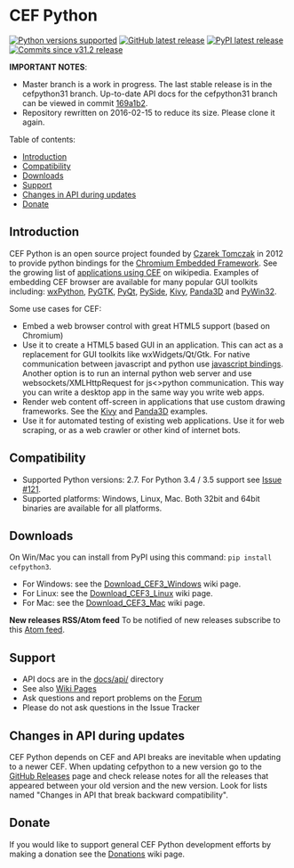 # CEF Python

[![](https://img.shields.io/badge/python-2.7-yellow.png "Python versions supported")](https://github.com/cztomczak/cefpython#cef-python)
[![](https://img.shields.io/badge/release-v31.2-orange.png "GitHub latest release")](https://github.com/cztomczak/cefpython/releases/latest)
[![](https://img.shields.io/badge/pypi-v31.2-blue.png "PyPI latest release")](https://pypi.python.org/pypi/cefpython3/)
[![](https://img.shields.io/badge/commits%20since-v31.2-lightgray.png "Commits since v31.2 release")](https://github.com/cztomczak/cefpython/compare/05366f2...master)

__IMPORTANT NOTES__:
* Master branch is a work in progress. The last stable release
  is in the cefpython31 branch. Up-to-date API docs for the cefpython31
  branch can be viewed in commit [169a1b2](https://github.com/cztomczak/cefpython/tree/169a1b20d3cd09879070d41aab28cfa195d2a7d5/docs/api).
* Repository rewritten on 2016-02-15 to reduce its size.
  Please clone it again.

Table of contents:
* [Introduction](#introduction)
* [Compatibility](#compatibility)
* [Downloads](#downloads)
* [Support](#support)
* [Changes in API during updates](#changes-in-api-during-updates)
* [Donate](#donate)


## Introduction

CEF Python is an open source project founded by [Czarek Tomczak](http://www.linkedin.com/in/czarektomczak) in 2012 to provide python bindings for the [Chromium Embedded Framework](https://bitbucket.org/chromiumembedded/cef). See the growing list of [applications using CEF](http://en.wikipedia.org/wiki/Chromium_Embedded_Framework#Applications_using_CEF) on wikipedia. Examples of embedding CEF browser are available for many popular GUI toolkits including: [wxPython](../../wiki/wxPython), [PyGTK](../../wiki/PyGTK), [PyQt](../../wiki/PyQt), [PySide](../../wiki/PySide), [Kivy](../../wiki/Kivy), [Panda3D](../../wiki/Panda3D) and [PyWin32](src/windows/binaries_32bit/pywin32.py).

Some use cases for CEF:

* Embed a web browser control with great HTML5 support (based on Chromium)
* Use it to create a HTML5 based GUI in an application. This can act as a replacement for GUI toolkits like wxWidgets/Qt/Gtk. For native communication between javascript and python use [javascript bindings](../../wiki/JavascriptBindings). Another option is to run an internal python web server and use websockets/XMLHttpRequest for js&lt;&gt;python communication. This way you can write a desktop app in the same way you write web apps.
* Render web content off-screen in applications that use custom drawing frameworks. See the [Kivy](../../wiki/Kivy) and [Panda3D](../../wiki/Panda3D) examples.
* Use it for automated testing of existing web applications. Use it for web scraping, or as a web crawler or other kind of internet bots.


## Compatibility

* Supported Python versions: 2.7. For Python 3.4 / 3.5 support see [Issue #121](../../issues/121).
* Supported platforms: Windows, Linux, Mac. Both 32bit and 64bit binaries are available for all platforms.


## Downloads

On Win/Mac you can install from PyPI using this command:
`pip install cefpython3`.

* For Windows: see the [Download_CEF3_Windows](../../wiki/Download_CEF3_Windows) wiki page.
* For Linux: see the [Download_CEF3_Linux](../../wiki/Download_CEF3_Linux) wiki page.
* For Mac: see the [Download_CEF3_Mac](../../wiki/Download_CEF3_Mac) wiki page.

__New releases RSS/Atom feed__
To be notified of new releases subscribe to this [Atom feed](https://github.com/cztomczak/cefpython/releases.atom).


## Support

* API docs are in the [docs/api/](docs/api/) directory
* See also [Wiki Pages](../../wiki)
* Ask questions and report problems on the
  [Forum](https://groups.google.com/group/cefpython)
* Please do not ask questions in the Issue Tracker


## Changes in API during updates

CEF Python depends on CEF and API breaks are inevitable when updating
to a newer CEF. When updating cefpython to a new version go to the
[GitHub Releases](https://github.com/cztomczak/cefpython/releases) page
and check release notes for all the releases that appeared between
your old version and the new version. Look for lists named
"Changes in API that break backward compatibility".


## Donate

If you would like to support general CEF Python development efforts by making a donation see the [Donations](../../wiki/Donations) wiki page.
